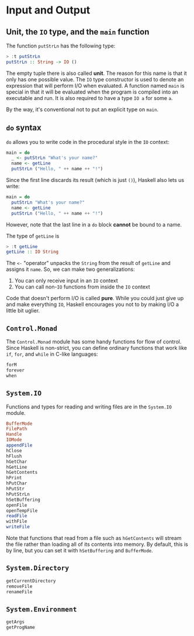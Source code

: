 # Input and Output

## Unit, the `IO` type, and the `main` function

The function `putStrLn` has the following type:

```hs
> :t putStrLn
putStrLn :: String -> IO ()
```

The empty tuple there is also called **unit**.
The reason for this name is that it only has one possible value.
The `IO` type constructor is used to denote an expression that will perform I/O when evaluated.
A function named `main` is special in that it will be evaluated when the program is compiled into an executable and run.
It is also required to have a type `IO a` for some `a`.

By the way, it's conventional not to put an explicit type on `main`.

## `do` syntax

`do` allows you to write code in the procedural style in the `IO` context:

```hs
main = do
  _ <- putStrLn "What's your name?"
  name <- getLine
  putStrLn ("Hello, " ++ name ++ "!")
```

Since the first line discards its result (which is just `()`), Haskell also lets us write:

```hs
main = do
  putStrLn "What's your name?"
  name <- getLine
  putStrLn ("Hello, " ++ name ++ "!")
```

However, note that the last line in a `do` block **cannot** be bound to a name.

The type of `getLine` is

```hs
> :t getLine
getLine :: IO String
```

The `<-` "operator" unpacks the `String` from the result of `getLine` and assigns it `name`.
So, we can make two generalizations:
1. You can only receive input in an `IO` context
2. You can call non-`IO` functions from inside the `IO` context

Code that doesn't perform I/O is called **pure**.
While you could just give up and make everything `IO`, Haskell encourages you not to by making I/O a little bit uglier.

## `Control.Monad`

The `Control.Monad` module has some handy functions for flow of control.
Since Haskell is non-strict, you can define ordinary functions that work like `if`, `for`, and `while` in C-like languages:


```hs
forM
forever
when
```

## `System.IO`

Functions and types for reading and writing files are in the `System.IO` module.

```hs
BufferMode
FilePath
Handle
IOMode
appendFile
hClose
hFlush
hGetChar
hGetLine
hGetContents
hPrint
hPutChar
hPutStr
hPutStrLn
hSetBuffering
openFile
openTempFile
readFile
withFile
writeFile
```

Note that functions that read from a file such as `hGetContents` will stream the file rather than loading all of its contents into memory.
By default, this is by line, but you can set it with `hSetBuffering` and `BufferMode`.

## `System.Directory`

```hs
getCurrentDirectory
removeFile
renameFile
```

## `System.Environment`

```hs
getArgs
getProgName
```